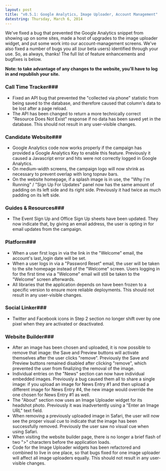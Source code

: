 ```yaml
---
layout: post
title: "v0.5.1: Google Analytics, Image Uploader, Account Management"
datestring: Thursday, March 6, 2014
---
```


We've fixed a bug that prevented the Google Analytics snippet from showing up on some sites, made a host of upgrades to the image uploader widget, and put some work into our account-management screens. We've also fixed a number of bugs you all (our beta users) identified through your use. So, as always, thanks! The full list of feature enhancements and bugfixes is below.

**Note: to take advantage of any changes to the website, you'll have to log in and republish your site.**

### Call Time Tracker### 
* Fixed an API bug that prevented the "collected via phone" statistic from being saved to the database, and therefore caused that column's data to be lost after a page reload. 
* The API has been changed to return a more technically correct "Resource Does Not Exist" response if no data has been saved yet in the database. This should not result in any user-visible changes. 

### Candidate Website### 
* Google Analytics code now works properly if the campaign has provided a Google Analytics Key to enable this feature. Previously it caused a Javascript error and hits were not correctly logged in Google Analytics. 
* On medium-width screens, the campaign logo will now shrink as necessary to prevent overlap with long topnav bars. 
* On the website homepage, if a splash image is in use, the "Why I'm Running" / "Sign Up For Updates" panel now has the same amount of padding on its left side and its right side. Previously it had twice as much padding on its left side. 

### Guides & Resources### 
* The Event Sign Up and Office Sign Up sheets have been updated. They now indicate that, by giving an email address, the user is opting in for email updates from the campaign. 

### Platform### 
* When a user first logs in via the link in the "Welcome" email, the account's last_login date will be set. 
* When a user logs in via a "Password Reset" email, the user will be taken to the site homepage instead of the "Welcome" screen. Users logging in for the first time via a "Welcome" email will still be taken to the "Welcome" screen afterwards. 
* All libraries that the application depends on have been frozen to a specific version to ensure more reliable deployments. This should not result in any user-visible changes. 

### Social Linker### 
* Twitter and Facebook icons in Step 2 section no longer shift over by one pixel when they are activated or deactivated. 

### Website Builder### 
* After an image has been chosen and uploaded, it is now possible to remove that image: the Save and Preview buttons will activate themselves after the user clicks "remove". Previously the Save and Preview buttons remained disabled after clicking "remove", which prevented the user from finalizing the removal of the image. 
* Individual entries on the "News" section can now have individual embedded images. Previously a bug caused them all to share a single image: if you upload an image for News Entry #1 and then upload a different image for News Entry #4, the new image would override the one chosen for News Entry #1 as well. 
* The "About" section now uses an Image Uploader widget for its headshot photo. Previously it was inadvertently using a "Enter an Image URL" text field. 
* When removing a previously uploaded image in Safari, the user will now see the proper visual cue to indicate that the image has been successfully removed. Previously the user saw no visual cue when using Safari. 
* When visiting the website builder page, there is no longer a brief flash of two ">" characters before the application loads. 
* Code for the Image Uploader widgets has been refactored and combined to live in one place, so that bugs fixed for one image uploader will affect all image uploaders equally. This should not result in any user-visible changes. 
